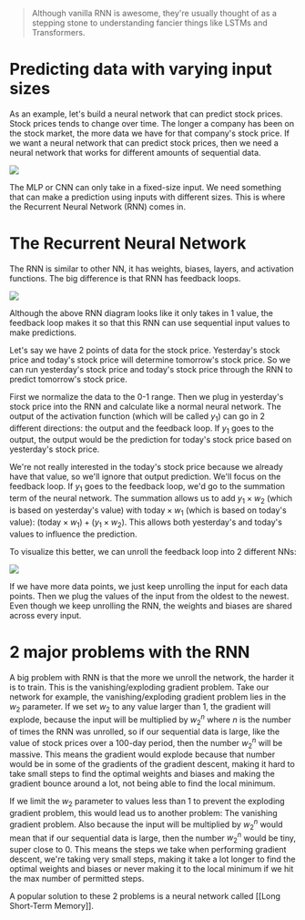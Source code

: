 > Although vanilla RNN is awesome, they're usually thought of as a stepping stone to understanding fancier things like LSTMs and Transformers.

# Predicting data with varying input sizes

As an example, let's build a neural network that can predict stock prices. Stock prices tends to change over time. The longer a company has been on the stock market, the more data we have for that company's stock price. If we want a neural network that can predict stock prices, then we need a neural network that works for different amounts of sequential data.

![](rnn-stock-price-example-graph.png)

The MLP or CNN can only take in a fixed-size input. We need something that can make a prediction using inputs with different sizes. This is where the Recurrent Neural Network (RNN) comes in.

# The Recurrent Neural Network

The RNN is similar to other NN, it has weights, biases, layers, and activation functions. The big difference is that RNN has feedback loops. 

![](rnn-1-input-feedback-diagram.png)

Although the above RNN diagram looks like it only takes in 1 value, the feedback loop makes it so that this RNN can use sequential input values to make predictions.

Let's say we have 2 points of data for the stock price. Yesterday's stock price and today's stock price will determine tomorrow's stock price. So we can run yesterday's stock price and today's stock price through the RNN to predict tomorrow's stock price.

First we normalize the data to the 0-1 range. Then we plug in yesterday's stock price into the RNN and calculate like a normal neural network. The output of the activation function (which will be called $y_1$) can go in 2 different directions: the output and the feedback loop. If $y_1$ goes to the output, the output would be the prediction for today's stock price based on yesterday's stock price.

We're not really interested in the today's stock price because we already have that value, so we'll ignore that output prediction. We'll focus on the feedback loop. If $y_1$ goes to the feedback loop, we'd go to the summation term of the neural network. The summation allows us to add $y_1 \times w_2$ (which is based on yesterday's value) with $\text{today} \times w_1$ (which is based on today's value): $(\text{today} \times w_1) + (y_1 \times w_2)$. This allows both yesterday's and today's values to influence the prediction.

To visualize this better, we can unroll the feedback loop into 2 different NNs:

![](stock-price-1-input-rnn-unrolled.png)

If we have more data points, we just keep unrolling the input for each data points. Then we plug the values of the input from the oldest to the newest. Even though we keep unrolling the RNN, the weights and biases are shared across every input.

# 2 major problems with the RNN

A big problem with RNN is that the more we unroll the network, the harder it is to train. This is the vanishing/exploding gradient problem. Take our network for example, the vanishing/exploding gradient problem lies in the $w_2$ parameter. If we set $w_2$ to any value larger than 1, the gradient will explode, because the input will be multiplied by $w_2^{n}$ where $n$ is the number of times the RNN was unrolled, so if our sequential data is large, like the value of stock prices over a 100-day period, then the number $w_2^n$ will be massive. This means the gradient would explode because that number would be in some of the gradients of the gradient descent, making it hard to take small steps to find the optimal weights and biases and making the gradient bounce around a lot, not being able to find the local minimum.

If we limit the $w_2$ parameter to values less than 1 to prevent the exploding gradient problem, this would lead us to another problem: The vanishing gradient problem. Also because the input will be multiplied by $w_2^n$ would mean that if our sequential data is large, then the number $w_2^n$ would be tiny, super close to 0. This means the steps we take when performing gradient descent, we're taking very small steps, making it take a lot longer to find the optimal weights and biases or never making it to the local minimum if we hit the max number of permitted steps.

A popular solution to these 2 problems is a neural network called [[Long Short-Term Memory]].